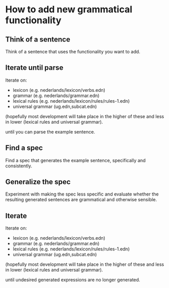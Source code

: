 # How to add new grammatical functionality

## Think of a sentence

Think of a sentence that uses the functionality you want to add. 

## Iterate until parse

Iterate on:

- lexicon (e.g. nederlands/lexicon/verbs.edn)
- grammar (e.g. nederlands/grammar.edn)
- lexical rules (e.g. nederlands/lexicon/rules/rules-1.edn)
- universal grammar (ug.edn,subcat.edn)

(hopefully most development will take place in the higher of these and less in lower (lexical rules and universal grammar).

until you can parse the example sentence.

## Find a spec

Find a spec that generates the example sentence, specifically and consistently.

## Generalize the spec

Experiment with making the spec less specific and evaluate whether the resulting generated sentences are grammatical and otherwise sensible.

## Iterate

Iterate on:

- lexicon (e.g. nederlands/lexicon/verbs.edn)
- grammar (e.g. nederlands/grammar.edn)
- lexical rules (e.g. nederlands/lexicon/rules/rules-1.edn)
- universal grammar (ug.edn,subcat.edn)

(hopefully most development will take place in the higher of these and less in lower (lexical rules and universal grammar).

until undesired generated expressions are no longer generated.


